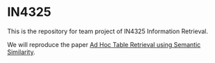 # IN4325
This is the repository for team project of IN4325 Information Retrieval.

We will reproduce the paper [Ad Hoc Table Retrieval using Semantic Similarity](https://arxiv.org/pdf/1802.06159.pdf).
